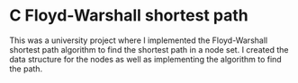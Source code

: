 # C Floyd-Warshall shortest path

This was a university project where I implemented the Floyd-Warshall shortest path algorithm to find the shortest path in a node set. I created the data structure for the nodes as well as implementing the algorithm to find the path.
